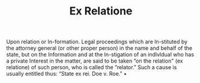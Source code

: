 ---
title: Ex Relatione
letter: E
permalink: "/definitions/bld-ex-relatione.html"
body: 'Upon relation or In-formation. Legal proceedings which are ln-stituted by the
  attorney general (or other proper person) in the name and behalf of the state, but
  on the Information and at the In-stigation of an indlvldual who has a private Interest
  in the matter, are said to be taken “on the relation" (ex relatione) of such person,
  who is called the “relator.” Such a cause is usually entitled thus: “State ex rei.
  Doe v. Roe.” •'
published_at: '2018-07-07'
source: Black's Law Dictionary 2nd Ed (1910)
layout: post
---